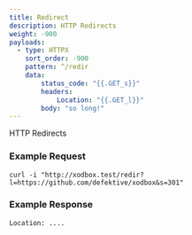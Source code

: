 ```yaml
---
title: Redirect
description: HTTP Redirects
weight: -900
payloads:
  - type: HTTPX
    sort_order: -900
    pattern: ^/redir
    data:
        status_code: "{{.GET_s}}"
        headers:
            Location: "{{.GET_l}}"
        body: "so long!"
---
```


HTTP Redirects

### Example Request

```shell
curl -i "http://xodbox.test/redir?l=https://github.com/defektive/xodbox&s=301"
```

### Example Response

```txt
Location: ....
```
